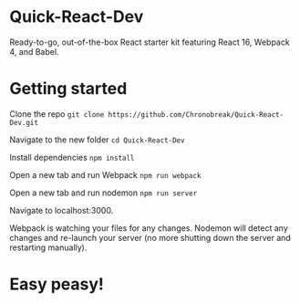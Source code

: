 # Quick-React-Dev
Ready-to-go, out-of-the-box React starter kit featuring React 16, Webpack 4, and Babel.

# Getting started

Clone the repo `git clone https://github.com/Chronobreak/Quick-React-Dev.git`

Navigate to the new folder `cd Quick-React-Dev`

Install dependencies `npm install`

Open a new tab and run Webpack `npm run webpack`

Open a new tab and run nodemon `npm run server`

Navigate to localhost:3000.

Webpack is watching your files for any changes. Nodemon will detect any changes and re-launch your server (no more shutting down the server and restarting manually).

# Easy peasy!
